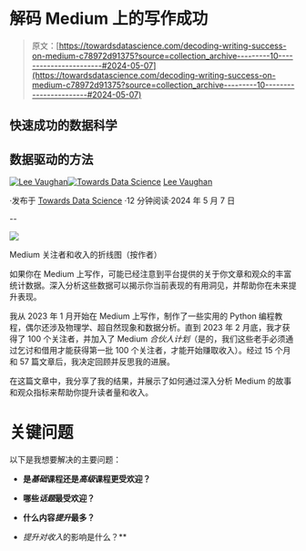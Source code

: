 # 解码 Medium 上的写作成功

> 原文：[https://towardsdatascience.com/decoding-writing-success-on-medium-c78972d91375?source=collection_archive---------10-----------------------#2024-05-07](https://towardsdatascience.com/decoding-writing-success-on-medium-c78972d91375?source=collection_archive---------10-----------------------#2024-05-07)

## 快速成功的数据科学

## **数据驱动的方法**

[](https://medium.com/@lee_vaughan?source=post_page---byline--c78972d91375--------------------------------)[![Lee Vaughan](../Images/9f6b90bb76102f438ab0b9a4a62ffa3f.png)](https://medium.com/@lee_vaughan?source=post_page---byline--c78972d91375--------------------------------)[](https://towardsdatascience.com/?source=post_page---byline--c78972d91375--------------------------------)[![Towards Data Science](../Images/a6ff2676ffcc0c7aad8aaf1d79379785.png)](https://towardsdatascience.com/?source=post_page---byline--c78972d91375--------------------------------) [Lee Vaughan](https://medium.com/@lee_vaughan?source=post_page---byline--c78972d91375--------------------------------)

·发布于 [Towards Data Science](https://towardsdatascience.com/?source=post_page---byline--c78972d91375--------------------------------) ·12 分钟阅读·2024 年 5 月 7 日

--

![](../Images/bb13eb783ea0f3c0cf798cd05aa06bbe.png)

Medium 关注者和收入的折线图（按作者）

如果你在 Medium 上写作，可能已经注意到平台提供的关于你文章和观众的丰富统计数据。深入分析这些数据可以揭示你当前表现的有用洞见，并帮助你在未来提升表现。

我从 2023 年 1 月开始在 Medium 上写作，制作了一些实用的 Python 编程教程，偶尔还涉及物理学、超自然现象和数据分析。直到 2023 年 2 月底，我才获得了 100 个关注者，并加入了 Medium *合伙人计划*（是的，我们这些老手必须通过乞讨和借用才能获得第一批 100 个关注者，才能开始赚取收入）。经过 15 个月和 57 篇文章后，我决定回顾并反思我的进展。

在这篇文章中，我分享了我的结果，并展示了如何通过深入分析 Medium 的故事和观众指标来帮助你提升读者量和收入。

# 关键问题

以下是我想要解决的主要问题：

+   **是*基础*课程还是*高级*课程更受欢迎？**

+   **哪些*话题*最受欢迎？**

+   **什么内容*提升*最多？**

+   ***提升*对*收入*的影响是什么？**
